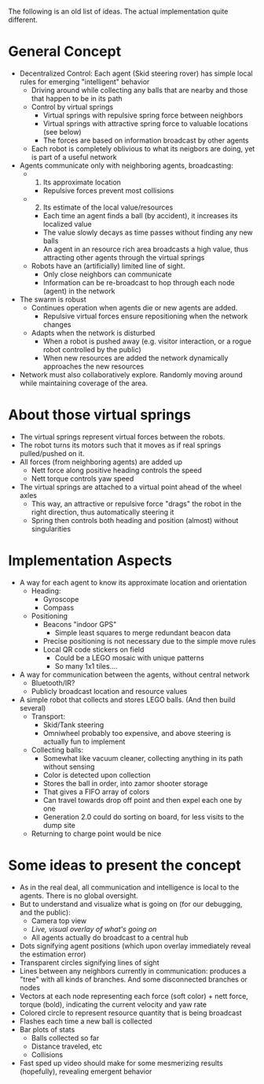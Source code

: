 
The following is an old list of ideas. The actual implementation quite different. 

# General Concept
- Decentralized Control: Each agent (Skid steering rover) has simple local rules for emerging "intelligent" behavior
  - Driving around while collecting any balls that are nearby and those that happen to be in its path
  - Control by virtual springs
    - Virtual springs with repulsive spring force between neighbors
    - Virtual springs with attractive spring force to valuable locations (see below)
    - The forces are based on information broadcast by other agents
  - Each robot is completely oblivious to what its neigbors are doing, yet is part of a useful network
- Agents communicate only with neighboring agents, broadcasting:
  - 1) Its approximate location
    - Repulsive forces prevent most collisions
  - 2) Its estimate of the local value/resources
    - Each time an agent finds a ball (by accident), it increases its localized value
    - The value slowly decays as time passes without finding any new balls
    - An agent in an resource rich area broadcasts a high value, thus attracting other agents through the virtual springs
  - Robots have an (artificially) limited line of sight.
    - Only close neighbors can communicate
    - Information can be re-broadcast to hop through each node (agent) in the network
- The swarm is robust
  - Continues operation when agents die or new agents are added.
    - Repulsive virtual forces ensure repositioning when the network changes
  - Adapts when the network is disturbed
    - When a robot is pushed away (e.g. visitor interaction, or a rogue robot controlled by the public)
    - When new resources are added the network dynamically approaches the new resources
- Network must also collaboratively explore. Randomly moving around while maintaining coverage of the area.

# About those virtual springs
- The virtual springs represent virtual forces between the robots.
- The robot turns its motors such that it moves as if real springs pulled/pushed on it.
- All forces (from neighboring agents) are added up
  - Nett force along positive heading controls the speed
  - Nett torque controls yaw speed
- The virtual springs are attached to a virtual point ahead of the wheel axles
  - This way, an attractive or repulsive force "drags" the robot in the right direction, thus automatically steering it
  - Spring then controls both heading and position (almost) without singularities  

# Implementation Aspects
- A way for each agent to know its approximate location and orientation
  - Heading:
    - Gyroscope
    - Compass
  - Positioning
    - Beacons "indoor GPS"
      - Simple least squares to merge redundant beacon data
    - Precise positioning is not necessary due to the simple move rules
    - Local QR code stickers on field
      - Could be a LEGO mosaic with unique patterns
      - So many 1x1 tiles....
- A way for communication between the agents, without central network
  - Bluetooth/IR?
  - Publicly broadcast location and resource values
- A simple robot that collects and stores LEGO balls. (And then build several)
  - Transport:
    - Skid/Tank steering
    - Omniwheel probably too expensive, and above steering is actually fun to implement
  - Collecting balls:
    - Somewhat like vacuum cleaner, collecting anything in its path without sensing
    - Color is detected upon collection
    - Stores the ball in order, into zamor shooter storage
    - That gives a FIFO array of colors
    - Can travel towards drop off point and then expel each one by one
    - Generation 2.0 could do sorting on board, for less visits to the dump site  
  - Returning to charge point would be nice
  
  
# Some ideas to present the concept
- As in the real deal, all communication and intelligence is local to the agents. There is no global oversight.
- But to understand and visualize what is going on (for our debugging, and the public):
  - Camera top view
  - _Live, visual overlay of what's going on_
  - All agents actually do broadcast to a central hub
- Dots signifying agent positions (which upon overlay immediately reveal the estimation error)  
- Transparent circles signifying lines of sight
- Lines between any neighbors currently in communication: produces a "tree" with all kinds of branches. And some disconnected branches or nodes
- Vectors at each node representing each force (soft color) + nett force, torque (bold), indicating the current velocity and yaw rate
- Colored circle to represent resource quantity that is being broadcast
- Flashes each time a new ball is collected
- Bar plots of stats
  - Balls collected so far
  - Distance traveled, etc
  - Collisions
- Fast sped up video should make for some mesmerizing results (hopefully), revealing emergent behavior
